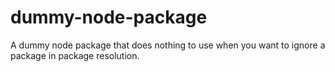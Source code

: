 # dummy-node-package
A dummy node package that does nothing to use when you want to ignore a package in package resolution.
